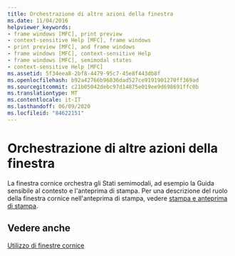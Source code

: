 ```yaml
---
title: Orchestrazione di altre azioni della finestra
ms.date: 11/04/2016
helpviewer_keywords:
- frame windows [MFC], print preview
- context-sensitive Help [MFC], frame windows
- print preview [MFC], and frame windows
- frame windows [MFC], context-sensitive Help
- frame windows [MFC], semimodal states
- context-sensitive Help [MFC]
ms.assetid: 5f34eea8-2bf8-4479-95c7-45e8f443db8f
ms.openlocfilehash: b92a42766b96836dad527ce9191901270ff369ad
ms.sourcegitcommit: c21b05042debc97d14875e019ee9d698691ffc0b
ms.translationtype: MT
ms.contentlocale: it-IT
ms.lasthandoff: 06/09/2020
ms.locfileid: "84622151"
---
```

# <a name="orchestrating-other-window-actions"></a>Orchestrazione di altre azioni della finestra

La finestra cornice orchestra gli Stati semimodali, ad esempio la Guida sensibile al contesto e l'anteprima di stampa. Per una descrizione del ruolo della finestra cornice nell'anteprima di stampa, vedere [stampa e anteprima di stampa](printing-and-print-preview.md).

## <a name="see-also"></a>Vedere anche

[Utilizzo di finestre cornice](using-frame-windows.md)
